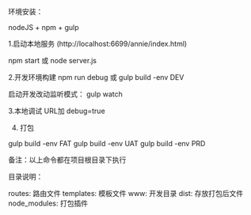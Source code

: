 环境安装：

nodeJS + npm + gulp 

1.启动本地服务 (http://localhost:6699/annie/index.html)

npm start
或 node server.js

2.开发环境构建
npm run debug
或 gulp build -env DEV

启动开发改动监听模式： gulp watch

3.本地调试
URL加 debug=true

4. 打包

gulp build -env FAT
gulp build -env UAT
gulp build -env PRD



备注：以上命令都在项目根目录下执行


目录说明：

routes: 路由文件
templates: 模板文件
www: 开发目录
dist:  存放打包后文件
node_modules:  打包插件







